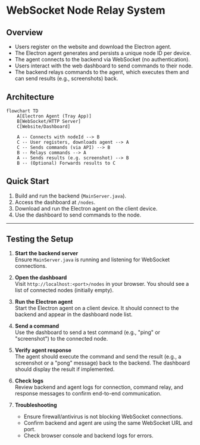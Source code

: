 # WebSocket Node Relay System

## Overview

- Users register on the website and download the Electron agent.
- The Electron agent generates and persists a unique node ID per device.
- The agent connects to the backend via WebSocket (no authentication).
- Users interact with the web dashboard to send commands to their node.
- The backend relays commands to the agent, which executes them and can send results (e.g., screenshots) back.

## Architecture

```mermaid
flowchart TD
    A[Electron Agent (Tray App)]
    B[WebSocket/HTTP Server]
    C[Website/Dashboard]

    A -- Connects with nodeId --> B
    C -- User registers, downloads agent --> A
    C -- Sends commands (via API) --> B
    B -- Relays commands --> A
    A -- Sends results (e.g. screenshot) --> B
    B -- (Optional) Forwards results to C
```

## Quick Start

1. Build and run the backend (`MainServer.java`).
2. Access the dashboard at `/nodes`.
3. Download and run the Electron agent on the client device.
4. Use the dashboard to send commands to the node.

---

## Testing the Setup

1. **Start the backend server**  
   Ensure `MainServer.java` is running and listening for WebSocket connections.

2. **Open the dashboard**  
   Visit `http://localhost:<port>/nodes` in your browser. You should see a list of connected nodes (initially empty).

3. **Run the Electron agent**  
   Start the Electron agent on a client device. It should connect to the backend and appear in the dashboard node list.

4. **Send a command**  
   Use the dashboard to send a test command (e.g., "ping" or "screenshot") to the connected node.

5. **Verify agent response**  
   The agent should execute the command and send the result (e.g., a screenshot or a "pong" message) back to the backend. The dashboard should display the result if implemented.

6. **Check logs**  
   Review backend and agent logs for connection, command relay, and response messages to confirm end-to-end communication.

7. **Troubleshooting**  
   - Ensure firewall/antivirus is not blocking WebSocket connections.
   - Confirm backend and agent are using the same WebSocket URL and port.
   - Check browser console and backend logs for errors.




